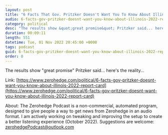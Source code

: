 ```yaml
---
layout: post
title: "6 Facts That Gov. Pritzker Doesn't Want You To Know About Illinois' 2022 Report Card"
audio: 6-facts-gov-pritzker-doesnt-want-you-know-about-illinois-2022-report-card-0
category: political
desc: "The results show &quot;great promise&quot; Pritzker said... here's the reality..."
duration: 00:09:11
length: 551
datetime: Tue, 01 Nov 2022 20:45:00 +0000
tags: podcast
guid: 6-facts-gov-pritzker-doesnt-want-you-know-about-illinois-2022-report-card-0
order: 0
---
```

The results show &quot;great promise&quot; Pritzker said... here's the reality...

Link: [https://www.zerohedge.com/political/6-facts-gov-pritzker-doesnt-want-you-know-about-illinois-2022-report-card](https://www.zerohedge.com/political/6-facts-gov-pritzker-doesnt-want-you-know-about-illinois-2022-report-card)

About: The Zerohedge Podcast is a non-commercial, automated program, designed to give people a way to get news from Zerohedge in an audio format.  I am actively working on tweaking and improving the setup to create a better listening experience (October 2022).  Suggestions are welcome: [zerohedgePodcast@outlook.com](mailto:zerohedgePodcast@outlook.com)